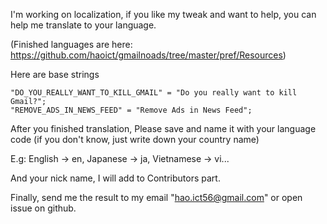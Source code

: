I'm working on localization, if you like my tweak and want to help, you can help me translate to your language.

(Finished languages are here: https://github.com/haoict/gmailnoads/tree/master/pref/Resources)

Here are base strings

```
"DO_YOU_REALLY_WANT_TO_KILL_GMAIL" = "Do you really want to kill Gmail?";
"REMOVE_ADS_IN_NEWS_FEED" = "Remove Ads in News Feed";
```

After you finished translation, Please save and name it with your language code (if you don't know, just write down your country name)

E.g: English -> en, Japanese -> ja, Vietnamese -> vi...

And your nick name, I will add to Contributors part.

Finally, send me the result to my email "hao.ict56@gmail.com" or open issue on github.
